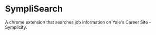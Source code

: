 # SympliSearch
A chrome extension that searches job information on Yale's Career Site - Symplicity.
